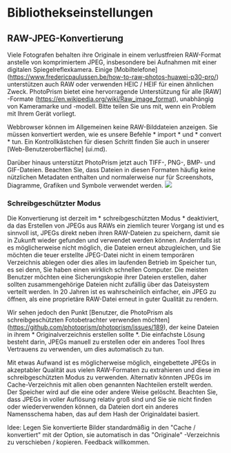 # Bibliothekseinstellungen #

## RAW-JPEG-Konvertierung ##

Viele Fotografen behalten ihre Originale in einem verlustfreien RAW-Format anstelle von komprimiertem JPEG, insbesondere bei Aufnahmen mit einer digitalen Spiegelreflexkamera. Einige [Mobiltelefone] (https://www.fredericpaulussen.be/how-to-raw-photos-huawei-p30-pro/) unterstützen auch RAW oder verwenden HEIC / HEIF für einen ähnlichen Zweck. PhotoPrism bietet eine hervorragende Unterstützung für alle [RAW] -Formate (https://en.wikipedia.org/wiki/Raw_image_format), unabhängig von Kameramarke und -modell. Bitte teilen Sie uns mit, wenn ein Problem mit Ihrem Gerät vorliegt.

Webbrowser können im Allgemeinen keine RAW-Bilddateien anzeigen. Sie müssen konvertiert werden, wie es unsere Befehle * import * und * convert * tun. Ein Kontrollkästchen für diesen Schritt finden Sie auch in unserer [Web-Benutzeroberfläche] (ui.md).

Darüber hinaus unterstützt PhotoPrism jetzt auch TIFF-, PNG-, BMP- und GIF-Dateien. Beachten Sie, dass Dateien in diesen Formaten häufig keine nützlichen Metadaten enthalten und normalerweise nur für Screenshots, Diagramme, Grafiken und Symbole verwendet werden.
![](https://pbs.twimg.com/media/EPd-Lp1WAAYYBzs?format=png&name=large)

### Schreibgeschützter Modus ###

Die Konvertierung ist derzeit im * schreibgeschützten Modus * deaktiviert, da das Erstellen von JPEGs aus RAWs ein ziemlich teurer Vorgang ist und es sinnvoll ist, JPEGs direkt neben ihren RAW-Dateien zu speichern, damit sie in Zukunft wieder gefunden und verwendet werden können. Andernfalls ist es möglicherweise nicht möglich, die Dateien erneut abzugleichen, und Sie möchten die teuer erstellte JPEG-Datei nicht in einem temporären Verzeichnis ablegen oder dies alles im laufenden Betrieb im Speicher tun, es sei denn, Sie haben einen wirklich schnellen Computer. Die meisten Benutzer möchten eine Sicherungskopie ihrer Dateien erstellen, daher sollten zusammengehörige Dateien nicht zufällig über das Dateisystem verteilt werden. In 20 Jahren ist es wahrscheinlich einfacher, ein JPEG zu öffnen, als eine proprietäre RAW-Datei erneut in guter Qualität zu rendern.


Wir sehen jedoch den Punkt [Benutzer, die PhotoPrism als schreibgeschützten Fotobetrachter verwenden möchten] (https://github.com/photoprism/photoprism/issues/189), der keine Dateien in ihrem * Originalverzeichnis erstellen sollte *. Die einfachste Lösung besteht darin, JPEGs manuell zu erstellen oder ein anderes Tool Ihres Vertrauens zu verwenden, um dies automatisch zu tun.

Mit etwas Aufwand ist es möglicherweise möglich, eingebettete JPEGs in akzeptabler Qualität aus vielen RAW-Formaten zu extrahieren und diese im schreibgeschützten Modus zu verwenden. Alternativ könnten JPEGs im Cache-Verzeichnis mit allen oben genannten Nachteilen erstellt werden. Der Speicher wird auf die eine oder andere Weise gelöscht. Beachten Sie, dass JPEGs in voller Auflösung relativ groß sind und Sie sie nicht finden oder wiederverwenden können, da Dateien dort ein anderes Namensschema haben, das auf dem Hash der Originaldatei basiert.


Idee: Legen Sie konvertierte Bilder standardmäßig in den "Cache / konvertiert" mit der Option, sie automatisch in das "Originale" -Verzeichnis zu verschieben / kopieren. Feedback willkommen.

